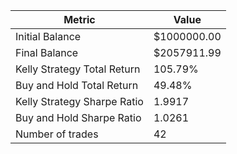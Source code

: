 | Metric | Value |
| --- | --- |
| Initial Balance | $1000000.00 |
| Final Balance | $2057911.99 |
| Kelly Strategy Total Return | 105.79% |
| Buy and Hold Total Return | 49.48% |
| Kelly Strategy Sharpe Ratio | 1.9917 |
| Buy and Hold Sharpe Ratio | 1.0261 |
| Number of trades | 42 |
